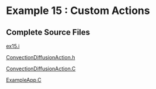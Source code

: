 # Example 15 : Custom Actions

[](---)

## Complete Source Files

[ex15.i](https://github.com/idaholab/moose/blob/devel/examples/ex15_actions/ex15.i)

[ConvectionDiffusionAction.h](https://github.com/idaholab/moose/blob/devel/examples/ex15_actions/include/actions/ConvectionDiffusionAction.h)

[ConvectionDiffusionAction.C](https://github.com/idaholab/moose/blob/devel/examples/ex15_actions/src/actions/ConvectionDiffusionAction.C)

[ExampleApp.C](https://github.com/idaholab/moose/blob/devel/examples/ex15_actions/src/base/ExampleApp.C)
